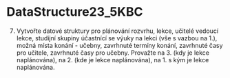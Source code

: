 # DataStructure23_5KBC

7. Vytvořte datové struktury pro plánování rozvrhu, lekce, učitelé vedoucí lekce, studijní skupiny účastnící se výuky na lekci (vše s vazbou na 1.), možná místa konání - učebny, zavrhnuté termíny konání, zavrhnuté časy pro učitele, zavrhnuté časy pro učebny. Provažte na 3. (kdy je lekce naplánována), na 2. (kde je lekce naplánována), na 1. s kým je lekce naplánována.
